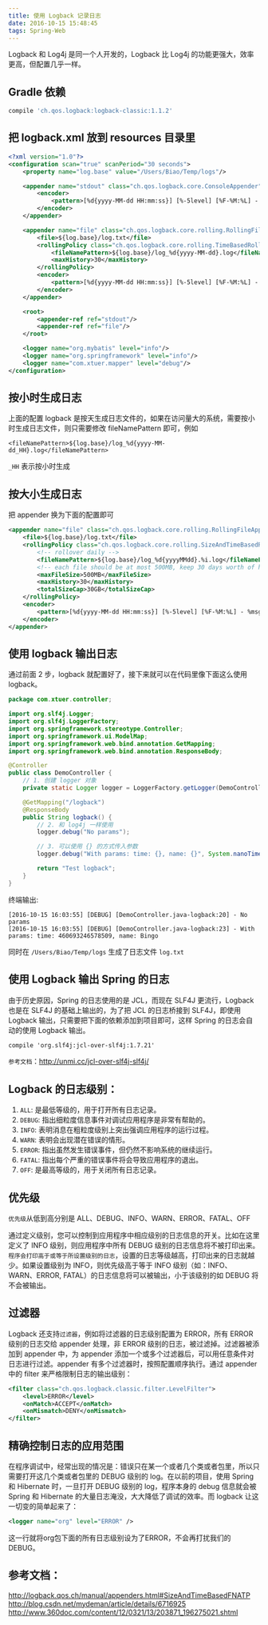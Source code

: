 ```yaml
---
title: 使用 Logback 记录日志
date: 2016-10-15 15:48:45
tags: Spring-Web
---
```

Logback 和 Log4j 是同一个人开发的，Logback 比 Log4j 的功能更强大，效率更高，但配置几乎一样。

<!--more-->

## Gradle 依赖
```groovy
compile 'ch.qos.logback:logback-classic:1.1.2'
```

## 把 logback.xml 放到 resources 目录里
```xml
<?xml version="1.0"?>
<configuration scan="true" scanPeriod="30 seconds">
    <property name="log.base" value="/Users/Biao/Temp/logs"/>

    <appender name="stdout" class="ch.qos.logback.core.ConsoleAppender">
        <encoder>
            <pattern>[%d{yyyy-MM-dd HH:mm:ss}] [%-5level] [%F-%M:%L] - %msg%n</pattern>
        </encoder>
    </appender>

    <appender name="file" class="ch.qos.logback.core.rolling.RollingFileAppender">
        <file>${log.base}/log.txt</file>
        <rollingPolicy class="ch.qos.logback.core.rolling.TimeBasedRollingPolicy">
            <fileNamePattern>${log.base}/log_%d{yyyy-MM-dd}.log</fileNamePattern>
            <maxHistory>30</maxHistory>
        </rollingPolicy>
        <encoder>
            <pattern>[%d{yyyy-MM-dd HH:mm:ss}] [%-5level] [%F-%M:%L] - %msg%n</pattern>
        </encoder>
    </appender>

    <root>
        <appender-ref ref="stdout"/>
        <appender-ref ref="file"/>
    </root>

    <logger name="org.mybatis" level="info"/>
    <logger name="org.springframework" level="info"/>
    <logger name="com.xtuer.mapper" level="debug"/>
</configuration>
```

## 按小时生成日志
上面的配置 logback 是按天生成日志文件的，如果在访问量大的系统，需要按小时生成日志文件，则只需要修改 fileNamePattern 即可，例如 

```
<fileNamePattern>${log.base}/log_%d{yyyy-MM-dd_HH}.log</fileNamePattern>
```
`_HH` 表示按小时生成

## 按大小生成日志

把 appender 换为下面的配置即可

```xml
<appender name="file" class="ch.qos.logback.core.rolling.RollingFileAppender">
    <file>${log.base}/log.txt</file>
    <rollingPolicy class="ch.qos.logback.core.rolling.SizeAndTimeBasedRollingPolicy">
        <!-- rollover daily -->
        <fileNamePattern>${log.base}/log_%d{yyyyMMdd}.%i.log</fileNamePattern>
        <!-- each file should be at most 500MB, keep 30 days worth of history, but at most 30GB -->
        <maxFileSize>500MB</maxFileSize>
        <maxHistory>30</maxHistory>
        <totalSizeCap>30GB</totalSizeCap>
    </rollingPolicy>
    <encoder>
        <pattern>[%d{yyyy-MM-dd HH:mm:ss}] [%-5level] [%F-%M:%L] - %msg%n</pattern>
    </encoder>
</appender>
```

## 使用 logback 输出日志

通过前面 2 步，logback 就配置好了，接下来就可以在代码里像下面这么使用 logback。

```java
package com.xtuer.controller;

import org.slf4j.Logger;
import org.slf4j.LoggerFactory;
import org.springframework.stereotype.Controller;
import org.springframework.ui.ModelMap;
import org.springframework.web.bind.annotation.GetMapping;
import org.springframework.web.bind.annotation.ResponseBody;

@Controller
public class DemoController {
    // 1. 创建 logger 对象
    private static Logger logger = LoggerFactory.getLogger(DemoController.class);

    @GetMapping("/logback")
    @ResponseBody
    public String logback() {
        // 2. 和 log4j 一样使用
        logger.debug("No params");

        // 3. 可以使用 {} 的方式传入参数
        logger.debug("With params: time: {}, name: {}", System.nanoTime(), "Bingo");

        return "Test logback";
    }
}
```

终端输出:

```
[2016-10-15 16:03:55] [DEBUG] [DemoController.java-logback:20] - No params
[2016-10-15 16:03:55] [DEBUG] [DemoController.java-logback:23] - With params: time: 460693246578509, name: Bingo
```

同时在 `/Users/Biao/Temp/logs` 生成了日志文件 `log.txt`

## 使用 Logback 输出 Spring 的日志
由于历史原因，Spring 的日志使用的是 JCL，而现在 SLF4J 更流行，Logback 也是在 SLF4J 的基础上输出的，为了把 JCL 的日志桥接到 SLF4J，即使用 Logback 输出，只需要把下面的依赖添加到项目即可，这样 Spring 的日志会自动的使用 Logback 输出。

```xml
compile 'org.slf4j:jcl-over-slf4j:1.7.21'
```

`参考文档`：<http://unmi.cc/jcl-over-slf4j-slf4j/>

## Logback 的日志级别：
1. `ALL`: 是最低等级的，用于打开所有日志记录。 
2. `DEBUG`: 指出细粒度信息事件对调试应用程序是非常有帮助的。
3. `INFO`: 表明消息在粗粒度级别上突出强调应用程序的运行过程。 
4. `WARN`: 表明会出现潜在错误的情形。
5. `ERROR`: 指出虽然发生错误事件，但仍然不影响系统的继续运行。
6. `FATAL`: 指出每个严重的错误事件将会导致应用程序的退出。
7. `OFF`: 是最高等级的，用于关闭所有日志记录。

## 优先级
`优先级`从低到高分别是 ALL、DEBUG、INFO、WARN、ERROR、FATAL、OFF

通过定义级别，您可以控制到应用程序中相应级别的日志信息的开关。比如在这里定义了 INFO 级别，则应用程序中所有 DEBUG 级别的日志信息将不被打印出来。`程序会打印高于或等于所设置级别的日志`，设置的日志等级越高，打印出来的日志就越少。如果设置级别为 INFO，则优先级高于等于 INFO 级别（如：INFO、 WARN、ERROR, FATAL）的日志信息将可以被输出，小于该级别的如 DEBUG 将不会被输出。

## 过滤器
Logback 还支持`过滤器`，例如将过滤器的日志级别配置为 ERROR，所有 ERROR 级别的日志交给 appender 处理，非 ERROR 级别的日志，被过滤掉。过滤器被添加到 appender 中，为 appender 添加一个或多个过滤器后，可以用任意条件对日志进行过滤。appender 有多个过滤器时，按照配置顺序执行。通过 appender 中的 filter 来严格限制日志的输出级别：

```xml
<filter class="ch.qos.logback.classic.filter.LevelFilter">
	<level>ERROR</level>
	<onMatch>ACCEPT</onMatch>
	<onMismatch>DENY</onMismatch>
</filter>
```

## 精确控制日志的应用范围
在程序调试中，经常出现的情况是：错误只在某一个或者几个类或者包里，所以只需要打开这几个类或者包里的 DEBUG 级别的 log。在以前的项目，使用 Spring 和 Hibernate 时，一旦打开 DEBUG 级别的 log，程序本身的 debug 信息就会被 Spring 和 Hibernate 的大量日志淹没，大大降低了调试的效率。而 logback 让这一切变的简单起来了：

```xml
<logger name="org" level="ERROR" />
```

这一行就将org包下面的所有日志级别设为了ERROR，不会再打扰我们的 DEBUG。

## 参考文档：
<http://logback.qos.ch/manual/appenders.html#SizeAndTimeBasedFNATP>
<http://blog.csdn.net/mydeman/article/details/6716925>
<http://www.360doc.com/content/12/0321/13/203871_196275021.shtml>

